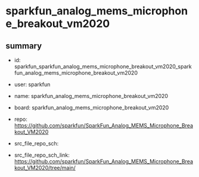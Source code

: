 # sparkfun_analog_mems_microphone_breakout_vm2020
 
## summary 
* id: sparkfun_sparkfun_analog_mems_microphone_breakout_vm2020_sparkfun_analog_mems_microphone_breakout_vm2020
* user: sparkfun
* name: sparkfun_analog_mems_microphone_breakout_vm2020
* board: sparkfun_analog_mems_microphone_breakout_vm2020
* repo: https://github.com/sparkfun/SparkFun_Analog_MEMS_Microphone_Breakout_VM2020



* src_file_repo_sch: 
* src_file_repo_sch_link: https://github.com/sparkfun/SparkFun_Analog_MEMS_Microphone_Breakout_VM2020/tree/main/





